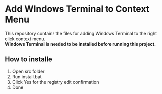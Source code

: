 # Add WIndows Terminal to Context Menu
This repository contains the files for adding Windows Terminal to the right click context menu.<br> <b>Windows Terminal is needed to be installed before running this project.</b>
## How to installe
<ol>
<li>Open src folder</li>
<li>Run install.bat</li>
<li>Click Yes for the registry edit confirmation</li>
<li>Done</li>
</ol>